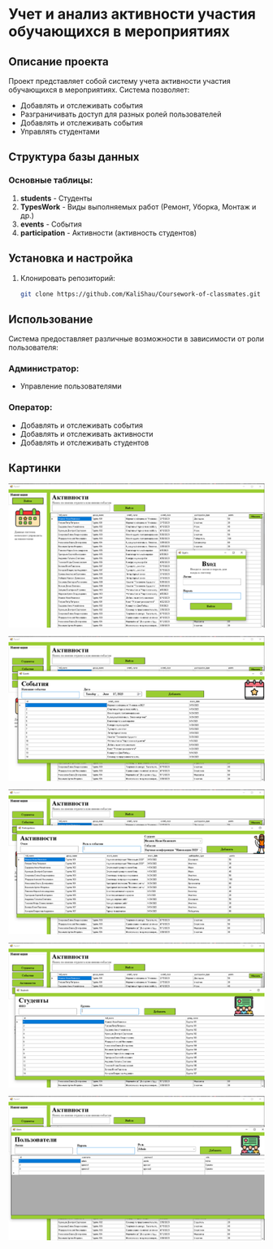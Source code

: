 # Учет и анализ активности участия обучающихся в мероприятиях

## Описание проекта

Проект представляет собой систему учета активности участия обучающихся в мероприятиях. Система позволяет:

- Добавлять и отслеживать события
- Разграничивать доступ для разных ролей пользователей
- Добавлять и отслеживать события
- Управлять студентами

## Структура базы данных

### Основные таблицы:

1. **students** - Студенты
2. **TypesWork** - Виды выполняемых работ (Ремонт, Уборка, Монтаж и др.)
3. **events** - События
4. **participation** - Активности (активность студентов)

## Установка и настройка

1. Клонировать репозиторий:
   ```bash
   git clone https://github.com/KaliShau/Coursework-of-classmates.git
   ```

## Использование

Система предоставляет различные возможности в зависимости от роли пользователя:

### Администратор:

- Управление пользователями

### Оператор:

- Добавлять и отслеживать события
- Добавлять и отслеживать активности
- Добавлять и отслеживать студентов

## Картинки

![Screenshot](./assets/home.png)

![Screenshot](./assets/events.png)

![Screenshot](./assets/participations.png)

![Screenshot](./assets/students.png)

![Screenshot](./assets/users.png)